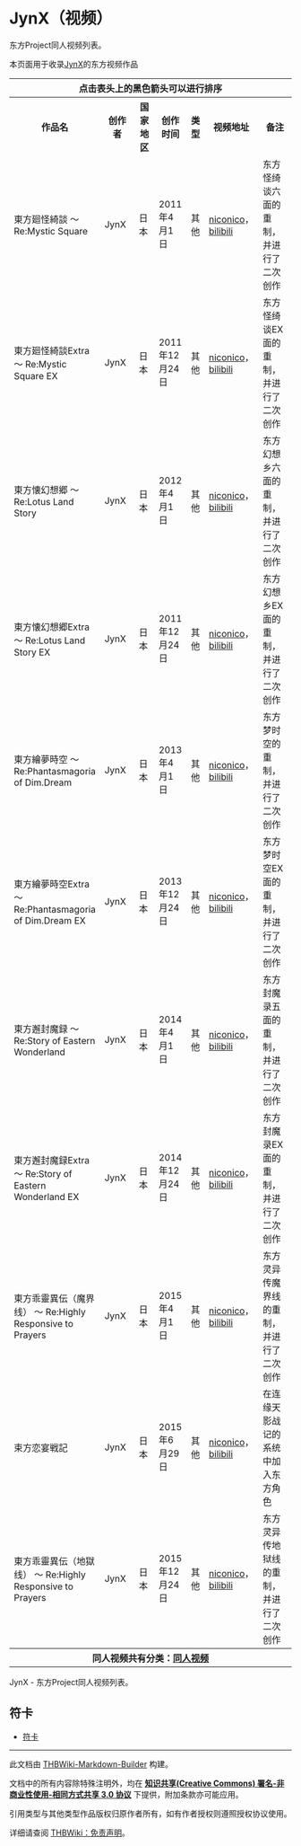 # JynX（视频）

<!-- source html: G:\repos\THBWiki-Markdown-Builder\THBWikiMarkdown\Temp\main\b\b5\ns0%3AJynX%EF%BC%88%E8%A7%86%E9%A2%91%EF%BC%89.html -->

东方Project同人视频列表。

  
本页面用于收录[JynX](./JynX.md)的东方视频作品
  


<table>

<tbody><tr>
<th colspan="7" align="center">点击表头上的黑色箭头可以进行排序
</th></tr>
<tr>
<th style="width: 27%">作品名
</th>
<th style="width: 14%">创作者
</th>
<th style="width: 8%">国家地区
</th>
<th style="width: 11%">创作时间
</th>
<th style="width: 6%">类型
</th>
<th style="width: 19%" class="unsortable">视频地址
</th>
<th style="width: 15%" class="unsortable">备注
</th></tr>
<tr>
<td>東方廻怪綺談 ～ Re:Mystic Square</td>
<td>JynX</td>
<td>日本</td>
<td>2011年4月1日</td>
<td>其他</td>
<td><a rel="nofollow" class="external text" href="https://www.nicovideo.jp/watch/sm14032023">niconico</a>，<a rel="nofollow" class="external text" href="https://www.bilibili.com/video/av76127">bilibili</a></td>
<td>东方怪绮谈六面的重制，并进行了二次创作
</td></tr>
<tr>
<td>東方廻怪綺談Extra ～ Re:Mystic Square EX</td>
<td>JynX</td>
<td>日本</td>
<td>2011年12月24日</td>
<td>其他</td>
<td><a rel="nofollow" class="external text" href="https://www.nicovideo.jp/watch/sm16519552">niconico</a>，<a rel="nofollow" class="external text" href="https://www.bilibili.com/video/av198833">bilibili</a></td>
<td>东方怪绮谈EX面的重制，并进行了二次创作
</td></tr>
<tr>
<td>東方懐幻想郷 ～ Re:Lotus Land Story</td>
<td>JynX</td>
<td>日本</td>
<td>2012年4月1日</td>
<td>其他</td>
<td><a rel="nofollow" class="external text" href="https://www.nicovideo.jp/watch/sm17422373">niconico</a>，<a rel="nofollow" class="external text" href="https://www.bilibili.com/video/av240010">bilibili</a></td>
<td>东方幻想乡六面的重制，并进行了二次创作
</td></tr>
<tr>
<td>東方懐幻想郷Extra ～ Re:Lotus Land Story EX</td>
<td>JynX</td>
<td>日本</td>
<td>2011年12月24日</td>
<td>其他</td>
<td><a rel="nofollow" class="external text" href="https://www.nicovideo.jp/watch/sm19664500">niconico</a>，<a rel="nofollow" class="external text" href="https://www.bilibili.com/video/av423264">bilibili</a></td>
<td>东方幻想乡EX面的重制，并进行了二次创作
</td></tr>
<tr>
<td>東方繪夢時空 ～ Re:Phantasmagoria of Dim.Dream</td>
<td>JynX</td>
<td>日本</td>
<td>2013年4月1日</td>
<td>其他</td>
<td><a rel="nofollow" class="external text" href="https://www.nicovideo.jp/watch/sm20487292">niconico</a>，<a rel="nofollow" class="external text" href="https://www.bilibili.com/video/av521183">bilibili</a></td>
<td>东方梦时空的重制，并进行了二次创作
</td></tr>
<tr>
<td>東方繪夢時空Extra ～ Re:Phantasmagoria of Dim.Dream EX</td>
<td>JynX</td>
<td>日本</td>
<td>2013年12月24日</td>
<td>其他</td>
<td><a rel="nofollow" class="external text" href="https://www.nicovideo.jp/watch/sm22507068">niconico</a>，<a rel="nofollow" class="external text" href="https://www.bilibili.com/video/av885188">bilibili</a></td>
<td>东方梦时空EX面的重制，并进行了二次创作
</td></tr>
<tr>
<td>東方邂封魔録 ～ Re:Story of Eastern Wonderland</td>
<td>JynX</td>
<td>日本</td>
<td>2014年4月1日</td>
<td>其他</td>
<td><a rel="nofollow" class="external text" href="https://www.nicovideo.jp/watch/sm23225799">niconico</a>，<a rel="nofollow" class="external text" href="https://www.bilibili.com/video/av1037605">bilibili</a></td>
<td>东方封魔录五面的重制，并进行了二次创作
</td></tr>
<tr>
<td>東方邂封魔録Extra ～ Re:Story of Eastern Wonderland EX</td>
<td>JynX</td>
<td>日本</td>
<td>2014年12月24日</td>
<td>其他</td>
<td><a rel="nofollow" class="external text" href="https://www.nicovideo.jp/watch/sm25193243">niconico</a>，<a rel="nofollow" class="external text" href="https://www.bilibili.com/video/av6145369">bilibili</a></td>
<td>东方封魔录EX面的重制，并进行了二次创作
</td></tr>
<tr>
<td>東方乖靈異伝（魔界线） ～ Re:Highly Responsive to Prayers</td>
<td>JynX</td>
<td>日本</td>
<td>2015年4月1日</td>
<td>其他</td>
<td><a rel="nofollow" class="external text" href="https://www.nicovideo.jp/watch/sm25917871">niconico</a>，<a rel="nofollow" class="external text" href="https://www.bilibili.com/video/av2166078">bilibili</a></td>
<td>东方灵异传魔界线的重制，并进行了二次创作
</td></tr>
<tr>
<td>束方恋宴戦記</td>
<td>JynX</td>
<td>日本</td>
<td>2015年6月29日</td>
<td>其他</td>
<td><a rel="nofollow" class="external text" href="https://www.nicovideo.jp/watch/sm26592920">niconico</a>，<a rel="nofollow" class="external text" href="https://www.bilibili.com/video/av2166078">bilibili</a></td>
<td>在连缘天影战记的系统中加入东方角色
</td></tr>
<tr>
<td>東方乖靈異伝（地獄线） ～ Re:Highly Responsive to Prayers</td>
<td>JynX</td>
<td>日本</td>
<td>2015年12月24日</td>
<td>其他</td>
<td><a rel="nofollow" class="external text" href="https://www.nicovideo.jp/watch/sm27861693">niconico</a>，<a rel="nofollow" class="external text" href="https://www.bilibili.com/video/av3444517">bilibili</a></td>
<td>东方灵异传地狱线的重制，并进行了二次创作
</td></tr>
<tr>
<th colspan="7" align="center"><b>同人视频共有分类：<a href="./分类-同人视频.md" title="分类:同人视频">同人视频</a></b>
</th></tr></tbody></table>


JynX - 东方Project同人视频列表。
## 符卡
- [符卡](./JynX（视频）-符卡.md)





---

此文档由 [THBWiki-Markdown-Builder](https://github.com/Delsin-Yu/THBWiki-Markdown-Builder) 构建。

文档中的所有内容除特殊注明外，均在 [**知识共享(Creative Commons) 署名-非商业性使用-相同方式共享 3.0 协议**](https://creativecommons.org/licenses/by-sa/3.0/deed.zh-hans) 下提供，附加条款亦可能应用。

引用类型与其他类型作品版权归原作者所有，如有作者授权则遵照授权协议使用。

详细请查阅 [THBWiki：免责声明](https://thbwiki.cc/THBWiki:%E5%85%8D%E8%B4%A3%E5%A3%B0%E6%98%8E)。

